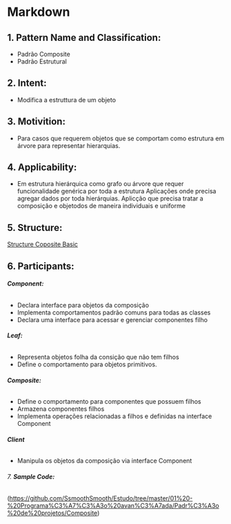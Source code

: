 
# **Markdown**

## 1. **Pattern Name and Classification:**
* Padrão Composite
* Padrão Estrutural

## 2. **Intent:**
* Modifica a estruttura de um objeto

## 3. **Motivition:**
* Para casos que requerem objetos que se comportam como estrutura em árvore para
    representar hierarquias.

## 4. **Applicability:**
* Em estrutura hierárquica como grafo ou árvore que requer funcionalidade genérica por toda a estrutura
    Aplicações onde precisa agregar dados por toda hierárquias.
    Aplicção que precisa tratar a composição e objetodos de maneira individuais e  uniforme

## 5. **Structure:**

 [Structure Coposite Basic](/../Assets/structureComposite.png)

## 6. **Participants:**

######    **Component:**
* Declara interface para objetos da composição
* Implementa comportamentos padrão comuns para todas as classes
* Declara uma interface para acessar e gerenciar componentes filho

######    **Leaf:**
* Representa objetos folha da consição que não tem filhos
* Define o comportamento para objetos primitivos.

######    **Composite:**
* Define o comportamento para componentes que possuem filhos
* Armazena componentes filhos
* Implementa operações relacionadas a filhos e definidas na interface Component

######    **Client**
* Manipula os objetos da composição via interface Component    

###### 7. **Sample Code:**
 (https://github.com/SsmoothSmooth/Estudo/tree/master/01%20-%20Programa%C3%A7%C3%A3o%20avan%C3%A7ada/Padr%C3%A3o%20de%20projetos/Composite)